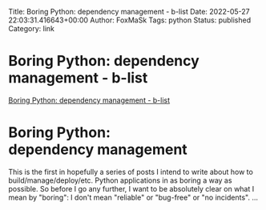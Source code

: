 Title: Boring Python: dependency management - b-list
Date: 2022-05-27 22:03:31.416643+00:00
Author: FoxMaSk 
Tags: python
Status: published
Category: link


# Boring Python: dependency management - b-list

[Boring Python: dependency management - b-list](https://www.b-list.org/weblog/2022/may/13/boring-python-dependencies/)


Boring Python: dependency management
====================================

This is the first in hopefully a series of posts I intend to write about
how to build/manage/deploy/etc. Python applications in as boring a way
as possible. So before I go any further, I want to be absolutely clear
on what I mean by &#34;boring&#34;: I don&#39;t mean &#34;reliable&#34; or &#34;bug-free&#34; or &#34;no
incidents&#34;. ...
